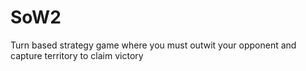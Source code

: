 # SoW2
Turn based strategy game where you must outwit your opponent and capture territory to claim victory
